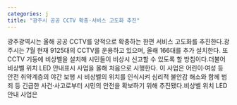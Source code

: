 ```yaml
---
categories: j
title: "광주시 공공 CCTV 확충·서비스 고도화 추진"
---
```

광주광역시는 올해 공공 CCTV를 양적으로 확충하는 한편 서비스 고도화를 추진한다.광주시는 7월 현재 9125대의 CCTV를 운용하고 있으며, 올해 166대를 추가 설치한다. 또 CCTV 기둥에 비상벨을 설치해 시민들이 비상시 신고할 수 있도록 할 방침이다.더불어 비상벨 위치 LED 안내표시 사업을 올해 처음으로 시행한다. 이 사업은 어린이·여성 등 안전 취약계층의 야간 보행 시 비상벨의 위치를 인식시켜 심리적 불안감 해소와 함께 범죄 등 긴급한 사건·사고로부터 시민의 안전을 확보하기 위해 추진됐다.비상벨 위치 LED 안내 사업은
